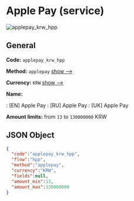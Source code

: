 
# Apple Pay (service) 
![applepay_krw_hpp](https://static.openfintech.io/payment_methods/applepay_krw_hpp/logo.svg?w=400&c=v0.59.26#w200)  

## General 
 
**Code:** `applepay_krw_hpp` 
 
**Method:** `applepay` 
 [show -->](/payment-methods/applepay/) 
 
**Currency:** `KRW` [show -->](/currencies/KRW/) 
 
**Name:** 
 
:	[EN] Apple Pay 
:	[RU] Apple Pay 
:	[UK] Apple Pay 
 
**Amount limits:** from `13` to `130000000` KRW 

## JSON Object 

```json
{
  "code":"applepay_krw_hpp",
  "flow":"hpp",
  "method":"applepay",
  "currency":"KRW",
  "fields":null,
  "amount_min":13,
  "amount_max":130000000
}
```  
